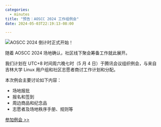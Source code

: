 ```yaml
---
categories:
  - minutes
title: "预告：AOSCC 2024 工作组例会"
date: 2024-05-03T22:19:13-08:00

---
```

![AOSCC 2024 倒计时正式开始！](/assets/coffee-break/20240427/imgs/aoscc-2024.png)

随着 AOSCC 2024 场地确认，社区线下聚会筹备工作就此展开。

我们计划在 UTC+8 时间周六晚七时（5 月 4 日）于腾讯会议组织例会，与来自吉林大学 Linux 用户组和社区志愿者商讨工作计划和分配。

本次例会主要讨论如下内容：

- 场地报批
- 报名和签到
- 周边商品和纪念品
- 志愿者及场地秩序手册、规则等

[参加例会 >>](https://meeting.tencent.com/dm/M2REF3Mn4KgQ)
